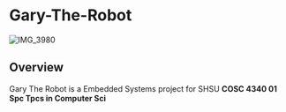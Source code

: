 # Gary-The-Robot

![IMG_3980](https://user-images.githubusercontent.com/28638971/206268531-c24121bd-08f1-431e-948b-576fcaecacfd.jpeg)

## Overview
Gary The Robot is a Embedded Systems project for SHSU **COSC 4340 01 Spc Tpcs in Computer Sci**

